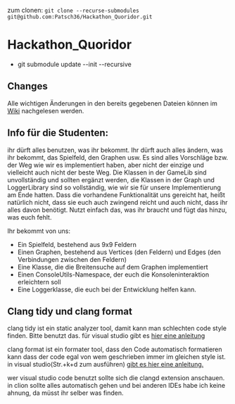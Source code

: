 zum clonen: `git clone --recurse-submodules git@github.com:Patsch36/Hackathon_Quoridor.git`

# Hackathon_Quoridor

- git submodule update --init --recursive

## Changes
Alle wichtigen Änderungen in den bereits gegebenen Dateien können im [Wiki](https://github.com/Patsch36/Hackathon_Quoridor/wiki/Change-History) nachgelesen werden.

## Info für die Studenten:
ihr dürft alles benutzen, was ihr bekommt. Ihr dürft auch alles ändern, was ihr bekommt, das Spielfeld, den Graphen usw. Es sind alles Vorschläge bzw. der Weg wie wir es implementiert haben, aber nicht der einzige und vielleicht auch nicht der beste Weg. Die Klassen in der GameLib sind unvollständig und sollten ergänzt werden, die Klassen in der Graph und LoggerLibrary sind so vollständig, wie wir sie für unsere Implementierung am Ende hatten. Dass die vorhandene Funktionalität uns gereicht hat, heißt natürlich nicht, dass sie euch auch zwingend reicht und auch nicht, dass ihr alles davon benötigt. Nutzt einfach das, was ihr braucht und fügt das hinzu, was euch fehlt. 

Ihr bekommt von uns:
- Ein Spielfeld, bestehend aus 9x9 Feldern
- Einen Graphen, bestehend aus Vertices (den Feldern) und Edges (den Verbindungen zwischen den Feldern)
- Eine Klasse, die die Breitensuche auf dem Graphen implementiert
- Einen ConsoleUtils-Namespace, der euch die Konsoleninteraktion erleichtern soll
- Eine Loggerklasse, die euch bei der Entwicklung helfen kann.

## Clang tidy und clang format

clang tidy ist ein static analyzer tool, damit kann man schlechten code style finden. Bitte benutzt das. für visual studio gibt es [hier eine anleitung](https://docs.microsoft.com/en-us/cpp/code-quality/clang-tidy?view=msvc-160)

clang format ist ein formater tool, dass den Code automatisch formatieren kann dass der code egal von wem geschrieben immer im gleichen style ist. in visual studio(Str.+k+d zum ausführen) [gibt es hier eine anleitung.](https://devblogs.microsoft.com/cppblog/clangformat-support-in-visual-studio-2017-15-7-preview-1/)

wer visual studio code benutzt sollte sich die clangd extension anschauen. in clion sollte alles automatisch gehen und bei anderen IDEs habe ich keine ahnung, da müsst ihr selber was finden.

